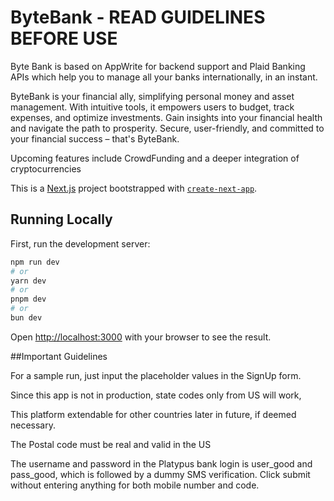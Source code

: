 # ByteBank - READ GUIDELINES BEFORE USE
Byte Bank is based on AppWrite for backend support and Plaid Banking APIs which help you to manage all your banks internationally, in an instant. 

ByteBank is your financial ally, simplifying personal money and asset management. With intuitive tools, it empowers users to budget, track expenses, and optimize investments. Gain insights into your financial health and navigate the path to prosperity. Secure, user-friendly, and committed to your financial success – that's ByteBank.

Upcoming features include CrowdFunding and a deeper integration of cryptocurrencies

This is a [Next.js](https://nextjs.org/) project bootstrapped with [`create-next-app`](https://github.com/vercel/next.js/tree/canary/packages/create-next-app).

## Running Locally

First, run the development server:

```bash
npm run dev
# or
yarn dev
# or
pnpm dev
# or
bun dev
```

Open [http://localhost:3000](http://localhost:3000) with your browser to see the result.

##Important Guidelines

For a sample run, just input the placeholder values in the SignUp form. 

Since this app is not in production, state codes only from US will work, 

This platform extendable for other countries later in future, if deemed necessary. 

The Postal code must be real and valid in the US

The username and password in the Platypus bank login is user_good and pass_good, which is followed by a dummy SMS verification. 
Click submit without entering anything for both mobile number and code.
